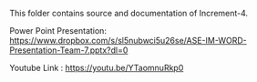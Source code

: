 This folder contains source and documentation of Increment-4.

Power Point Presentation: https://www.dropbox.com/s/sl5nubwci5u26se/ASE-IM-WORD-Presentation-Team-7.pptx?dl=0

Youtube Link : https://youtu.be/YTaomnuRkp0
